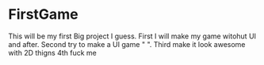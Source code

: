 # FirstGame
This will be my first Big project I guess.
First I will make my game witohut UI and after.
Second try to make a UI game " ".
Third make it look awesome with 2D thigns 
4th fuck me
